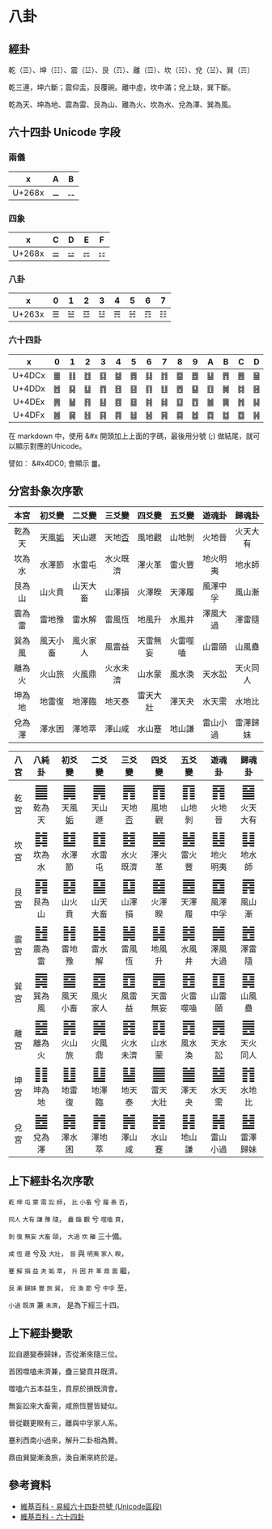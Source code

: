 # 八卦

## 經卦

乾（☰）、坤（☷）、震（☳）、艮（☶）、離（☲）、坎（☵）、兌（☱）、巽（☴）

乾三連，坤六斷；震仰盂，艮覆碗。離中虛，坎中滿；兌上缺，巽下斷。

乾為天、坤為地、震為雷、艮為山、離為火、坎為水、兌為澤、巽為風。

## 六十四卦 Unicode 字段

### 兩儀

|x|A|B|
|:-:|:-:|:-:|
|U+268x|&#x268A;|&#x268B;|

### 四象

|x|C|D|E|F|
|:-:|:-:|:-:|:-:|:-:|
|U+268x|&#x268C;|&#x268D;|&#x268E;|&#x268F;|

### 八卦

|x|0|1|2|3|4|5|6|7|
|:-:|:-:|:-:|:-:|:-:|:-:|:-:|:-:|:-:|
|U+263x|&#x2630;|&#x2631;|&#x2632;|&#x2633;|&#x2634;|&#x2635;|&#x2636;|&#x2637;|

### 六十四卦

|x|0|1|2|3|4|5|6|7|8|9|A|B|C|D|E|F|
|:-:|:-:|:-:|:-:|:-:|:-:|:-:|:-:|:-:|:-:|:-:|:-:|:-:|:-:|:-:|:-:|:-:|
|U+4DCx|&#x4DC0;|&#x4DC1;|&#x4DC2;|&#x4DC3;|&#x4DC4;|&#x4DC5;|&#x4DC6;|&#x4DC7;|&#x4DC8;|&#x4DC9;|&#x4DCA;|&#x4DCB;|&#x4DCC;|&#x4DCD;|&#x4DCE;|&#x4DCF;|
|U+4DDx|&#x4DD0;|&#x4DD1;|&#x4DD2;|&#x4DD3;|&#x4DD4;|&#x4DD5;|&#x4DD6;|&#x4DD7;|&#x4DD8;|&#x4DD9;|&#x4DDA;|&#x4DDB;|&#x4DDC;|&#x4DDD;|&#x4DDE;|&#x4DDF;|
|U+4DEx|&#x4DE0;|&#x4DE1;|&#x4DE2;|&#x4DE3;|&#x4DE4;|&#x4DE5;|&#x4DE6;|&#x4DE7;|&#x4DE8;|&#x4DE9;|&#x4DEA;|&#x4DEB;|&#x4DEC;|&#x4DED;|&#x4DEE;|&#x4DEF;|
|U+4DFx|&#x4DF0;|&#x4DF1;|&#x4DF2;|&#x4DF3;|&#x4DF4;|&#x4DF5;|&#x4DF6;|&#x4DF7;|&#x4DF8;|&#x4DF9;|&#x4DFA;|&#x4DFB;|&#x4DFC;|&#x4DFD;|&#x4DFE;|&#x4DFF;|

在 markdown 中，使用 \&\#x 開頭加上上面的字碼，最後用分號 (;) 做結尾，就可以顯示對應的Unicode。

譬如： \&\#x4DC0; 會顯示 &#x4DC0;。

## 分宮卦象次序歌

|本宮|初爻變|二爻變|三爻變|四爻變|五爻變|遊魂卦|歸魂卦|
|:-:|:-:|:-:|:-:|:-:|:-:|:-:|:-:|
|乾為天|天風[姤](https://www.moedict.tw/姤)|天山遯|天地[否](https://www.moedict.tw/否)|風地觀|山地剝|火地晉|火天大有|
|坎為水|水澤節|水雷屯|水火既濟|澤火革|雷火豐|地火明夷|地水師|
|艮為山|山火賁|山天大畜|山澤損|火澤睽|天澤履|風澤中孚|風山漸|
|震為雷|雷地豫|雷水解|雷風恆|地風升|水風井|澤風大過|澤雷隨|
|巽為風|風天小畜|風火家人|風雷益|天雷無妄|火雷噬嗑|山雷頤|山風蠱|
|離為火|火山旅|火風鼎|火水未濟|山水蒙|風水渙|天水訟|天火同人|
|坤為地|地雷復|地澤臨|地天泰|雷天大壯|澤天夬|水天需|水地比|
|兌為澤|澤水困|澤地萃|澤山咸|水山蹇|地山謙|雷山小過|雷澤歸妹|

|八宮|八純卦|初爻變|二爻變|三爻變|四爻變|五爻變|遊魂卦|歸魂卦|
|:-:|:-:|:-:|:-:|:-:|:-:|:-:|:-:|:-:|
|乾宮|<font size="+3">&#x4DC0;</font><br>乾為天|<font size="+3">䷫</font><br>天風[姤](https://www.moedict.tw/姤)|<font size="+3">䷠</font><br>天山遯|<font size="+3">䷋</font><br>天地[否](https://www.moedict.tw/否)|<font size="+3">䷓</font><br>風地觀|<font size="+3">䷖</font><br>山地剝|<font size="+3">䷢</font><br>火地晉|<font size="+3">䷍</font><br>火天大有|
|坎宮|<font size="+3">䷜</font><br>坎為水|<font size="+3">䷻</font><br>水澤節|<font size="+3">䷂</font><br>水雷屯|<font size="+3">䷾</font><br>水火既濟|<font size="+3">䷰</font><br>澤火革|<font size="+3">䷶</font><br>雷火豐|<font size="+3">䷣</font><br>地火明夷|<font size="+3">䷆</font><br>地水師|
|艮宮|<font size="+3">䷳</font><br>艮為山|<font size="+3">䷕</font><br>山火賁|<font size="+3">䷙</font><br>山天大畜|<font size="+3">䷨</font><br>山澤損|<font size="+3">䷥</font><br>火澤睽|<font size="+3">䷉</font><br>天澤履|<font size="+3">䷼</font><br>風澤中孚|<font size="+3">䷴</font><br>風山漸|
|震宮|<font size="+3">䷲</font><br>震為雷|<font size="+3">䷏</font><br>雷地豫|<font size="+3">䷧</font><br>雷水解|<font size="+3">䷟</font><br>雷風恆|<font size="+3">䷭</font><br>地風升|<font size="+3">䷯</font><br>水風井|<font size="+3">䷛</font><br>澤風大過|<font size="+3">䷐</font><br>澤雷隨|
|巽宮|<font size="+3">䷸</font><br>巽為風|<font size="+3">䷈</font><br>風天小畜|<font size="+3">䷤</font><br>風火家人|<font size="+3">䷩</font><br>風雷益|<font size="+3">䷘</font><br>天雷無妄|<font size="+3">䷔</font><br>火雷噬嗑|<font size="+3">䷚</font><br>山雷頤|<font size="+3">䷑</font><br>山風蠱|
|離宮|<font size="+3">䷝</font><br>離為火|<font size="+3">䷷</font><br>火山旅|<font size="+3">䷱</font><br>火風鼎|<font size="+3">䷿</font><br>火水未濟|<font size="+3">䷃</font><br>山水蒙|<font size="+3">䷺</font><br>風水渙|<font size="+3">䷅</font><br>天水訟|<font size="+3">䷌</font><br>天火同人|
|坤宮|<font size="+3">䷁</font><br>坤為地|<font size="+3">䷗</font><br>地雷復|<font size="+3">䷒</font><br>地澤臨|<font size="+3">䷊</font><br>地天泰|<font size="+3">䷀</font><br>雷天大壯|<font size="+3">䷪</font><br>澤天夬|<font size="+3">䷄</font><br>水天需|<font size="+3">䷇</font><br>水地比|
|兌宮|<font size="+3">䷹</font><br>兌為澤|<font size="+3">䷮</font><br>澤水困|<font size="+3">䷬</font><br>澤地萃|<font size="+3">䷞</font><br>澤山咸|<font size="+3">䷦</font><br>水山蹇|<font size="+3">䷎</font><br>地山謙|<font size="+3">䷽</font><br>雷山小過|<font size="+3">䷵</font><br>雷澤歸妹|

## 上下經卦名次序歌

`乾` `坤` `屯` `蒙` `需` `訟` `師`， `比` `小畜` 兮 `履` `泰` `否`，

`同人` `大有` `謙` `豫` `隨`， `蠱` `臨` `觀` 兮 `噬嗑` `賁`，

`剝` `復` `無妄` `大畜` `頤`， `大過` `坎` `離` 三十備。

`咸` `恆` `遯` 兮及 `大壯`， `晉` 與 `明夷` `家人` `睽`，

`蹇` `解` `損` `益` `夬` `姤` `萃`， `升` `困` `井` `革` `鼎` `震` 繼，

`艮` `漸` `歸妹` `豐` `旅` `巽`， `兌` `渙` `節` 兮 `中孚` 至，

`小過` `既濟` 兼 `未濟`， 是為下經三十四。

## 上下經卦變歌

訟自遯變泰歸妹，否從漸來隨三位。

首困噬嗑未濟兼，蠱三變賁井既濟。

噬嗑六五本益生，賁原於損既濟會。

無妄訟來大畜需，咸旅恆豐皆疑似。

晉從觀更睽有三，離與中孚家人系。

蹇利西南小過來，解升二卦相為贅。

鼎由巽變漸渙旅，渙自漸來終於是。

## 參考資料

* [維基百科 - 易經六十四卦符號 (Unicode區段)](https://zh.wikipedia.org/wiki/%E6%98%93%E7%B6%93%E5%85%AD%E5%8D%81%E5%9B%9B%E5%8D%A6%E7%AC%A6%E8%99%9F_(Unicode%E5%8D%80%E6%AE%B5))
* [維基百科 - 六十四卦](https://zh.wikipedia.org/wiki/%E5%85%AD%E5%8D%81%E5%9B%9B%E5%8D%A6)
